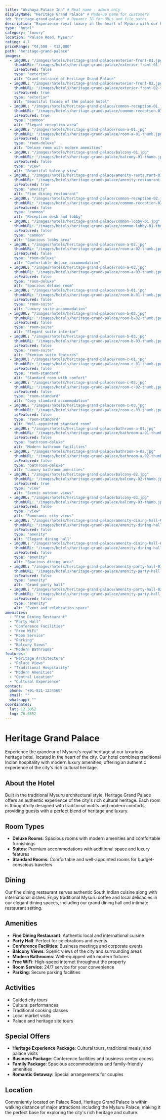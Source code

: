 ```yaml
---
title: "Akshaya Palace Inn" # Real name - admin only
displayName: "Heritage Grand Palace" # Made-up name for customers
id: "heritage-grand-palace" # Dynamic ID for URLs and file paths
description: "Experience royal luxury in the heart of Mysuru with our heritage-inspired accommodation featuring traditional architecture and modern amenities."
type: "hotel"
category: "luxury"
location: "Palace Road, Mysuru"
rating: 4.7
priceRange: "₹4,500 - ₹12,000"
path: "heritage-grand-palace"
images:
  - imgURL: "/images/hotels/heritage-grand-palace/exterior-front-01.jpg"
    thumbURL: "/images/hotels/heritage-grand-palace/exterior-front-01-thumb.jpg"
    isFeatured: false
    type: "exterior"
    alt: "Grand entrance of Heritage Grand Palace"
  - imgURL: "/images/hotels/heritage-grand-palace/exterior-front-02.jpg"
    thumbURL: "/images/hotels/heritage-grand-palace/exterior-front-02-thumb.jpg"
    isFeatured: true
    type: "exterior"
    alt: "Beautiful facade of the palace hotel"
  - imgURL: "/images/hotels/heritage-grand-palace/common-reception-01.jpg"
    thumbURL: "/images/hotels/heritage-grand-palace/common-reception-01-thumb.jpg"
    isFeatured: true
    type: "common"
    alt: "Elegant reception area"
  - imgURL: "/images/hotels/heritage-grand-palace/room-a-01.jpg"
    thumbURL: "/images/hotels/heritage-grand-palace/room-a-01-thumb.jpg"
    isFeatured: true
    type: "room-deluxe"
    alt: "Deluxe room with modern amenities"
  - imgURL: "/images/hotels/heritage-grand-palace/balcony-01.jpg"
    thumbURL: "/images/hotels/heritage-grand-palace/balcony-01-thumb.jpg"
    isFeatured: false
    type: "view"
    alt: "Beautiful balcony view"
  - imgURL: "/images/hotels/heritage-grand-palace/amenity-restaurant-01.jpg"
    thumbURL: "/images/hotels/heritage-grand-palace/amenity-restaurant-01-thumb.jpg"
    isFeatured: true
    type: "amenity"
    alt: "Fine dining restaurant"
  - imgURL: "/images/hotels/heritage-grand-palace/common-reception-02.jpg"
    thumbURL: "/images/hotels/heritage-grand-palace/common-reception-02-thumb.jpg"
    isFeatured: false
    type: "common"
    alt: "Reception desk and lobby"
  - imgURL: "/images/hotels/heritage-grand-palace/common-lobby-01.jpg"
    thumbURL: "/images/hotels/heritage-grand-palace/common-lobby-01-thumb.jpg"
    isFeatured: false
    type: "common"
    alt: "Spacious lobby area"
  - imgURL: "/images/hotels/heritage-grand-palace/room-a-02.jpg"
    thumbURL: "/images/hotels/heritage-grand-palace/room-a-02-thumb.jpg"
    isFeatured: false
    type: "room-deluxe"
    alt: "Comfortable deluxe accommodation"
  - imgURL: "/images/hotels/heritage-grand-palace/room-a-03.jpg"
    thumbURL: "/images/hotels/heritage-grand-palace/room-a-03-thumb.jpg"
    isFeatured: false
    type: "room-deluxe"
    alt: "Spacious deluxe room"
  - imgURL: "/images/hotels/heritage-grand-palace/room-b-01.jpg"
    thumbURL: "/images/hotels/heritage-grand-palace/room-b-01-thumb.jpg"
    isFeatured: false
    type: "room-suite"
    alt: "Luxury suite accommodation"
  - imgURL: "/images/hotels/heritage-grand-palace/room-b-02.jpg"
    thumbURL: "/images/hotels/heritage-grand-palace/room-b-02-thumb.jpg"
    isFeatured: false
    type: "room-suite"
    alt: "Elegant suite interior"
  - imgURL: "/images/hotels/heritage-grand-palace/room-b-03.jpg"
    thumbURL: "/images/hotels/heritage-grand-palace/room-b-03-thumb.jpg"
    isFeatured: false
    type: "room-suite"
    alt: "Premium suite features"
  - imgURL: "/images/hotels/heritage-grand-palace/room-c-01.jpg"
    thumbURL: "/images/hotels/heritage-grand-palace/room-c-01-thumb.jpg"
    isFeatured: false
    type: "room-standard"
    alt: "Standard room with comfort"
  - imgURL: "/images/hotels/heritage-grand-palace/room-c-02.jpg"
    thumbURL: "/images/hotels/heritage-grand-palace/room-c-02-thumb.jpg"
    isFeatured: false
    type: "room-standard"
    alt: "Cozy standard accommodation"
  - imgURL: "/images/hotels/heritage-grand-palace/room-c-03.jpg"
    thumbURL: "/images/hotels/heritage-grand-palace/room-c-03-thumb.jpg"
    isFeatured: false
    type: "room-standard"
    alt: "Well-appointed standard room"
  - imgURL: "/images/hotels/heritage-grand-palace/bathroom-a-01.jpg"
    thumbURL: "/images/hotels/heritage-grand-palace/bathroom-a-01-thumb.jpg"
    isFeatured: false
    type: "bathroom-deluxe"
    alt: "Modern bathroom facilities"
  - imgURL: "/images/hotels/heritage-grand-palace/bathroom-a-02.jpg"
    thumbURL: "/images/hotels/heritage-grand-palace/bathroom-a-02-thumb.jpg"
    isFeatured: false
    type: "bathroom-deluxe"
    alt: "Luxury bathroom amenities"
  - imgURL: "/images/hotels/heritage-grand-palace/balcony-02.jpg"
    thumbURL: "/images/hotels/heritage-grand-palace/balcony-02-thumb.jpg"
    isFeatured: true
    type: "view"
    alt: "Scenic outdoor views"
  - imgURL: "/images/hotels/heritage-grand-palace/balcony-03.jpg"
    thumbURL: "/images/hotels/heritage-grand-palace/balcony-03-thumb.jpg"
    isFeatured: false
    type: "view"
    alt: "Panoramic city views"
  - imgURL: "/images/hotels/heritage-grand-palace/amenity-dining-hall-01.jpg"
    thumbURL: "/images/hotels/heritage-grand-palace/amenity-dining-hall-01-thumb.jpg"
    isFeatured: false
    type: "amenity"
    alt: "Elegant dining hall"
  - imgURL: "/images/hotels/heritage-grand-palace/amenity-dining-hall-02.jpg"
    thumbURL: "/images/hotels/heritage-grand-palace/amenity-dining-hall-02-thumb.jpg"
    isFeatured: false
    type: "amenity"
    alt: "Spacious dining area"
  - imgURL: "/images/hotels/heritage-grand-palace/amenity-party-hall-01.jpg"
    thumbURL: "/images/hotels/heritage-grand-palace/amenity-party-hall-01-thumb.jpg"
    isFeatured: false
    type: "amenity"
    alt: "Grand party hall"
  - imgURL: "/images/hotels/heritage-grand-palace/amenity-party-hall-02.jpg"
    thumbURL: "/images/hotels/heritage-grand-palace/amenity-party-hall-02-thumb.jpg"
    isFeatured: false
    type: "amenity"
    alt: "Event and celebration space"
amenities:
  - "Fine Dining Restaurant"
  - "Party Hall"
  - "Conference Facilities"
  - "Free WiFi"
  - "Room Service"
  - "Parking"
  - "Balcony Views"
  - "Modern Bathrooms"
features:
  - "Heritage Architecture"
  - "Palace Views"
  - "Traditional Hospitality"
  - "Modern Amenities"
  - "Central Location"
  - "Cultural Experience"
contact:
  phone: "+91-821-1234569"
  email: ""
  whatsapp: ""
coordinates:
  lat: 12.3052
  lng: 76.6552
---
```


# Heritage Grand Palace

Experience the grandeur of Mysuru's royal heritage at our luxurious heritage hotel, located in the heart of the city. Our hotel combines traditional Indian hospitality with modern luxury amenities, offering an authentic experience of the city's rich cultural heritage.

## About the Hotel

Built in the traditional Mysuru architectural style, Heritage Grand Palace offers an authentic experience of the city's rich cultural heritage. Each room is thoughtfully designed with traditional motifs and modern comforts, providing guests with a perfect blend of heritage and luxury.

## Room Types

- **Deluxe Rooms**: Spacious rooms with modern amenities and comfortable furnishings
- **Suites**: Premium accommodations with additional space and luxury features
- **Standard Rooms**: Comfortable and well-appointed rooms for budget-conscious travelers

## Dining

Our fine dining restaurant serves authentic South Indian cuisine along with international dishes. Enjoy traditional Mysuru coffee and local delicacies in our elegant dining spaces, including our grand dining hall and intimate restaurant setting.

## Amenities

- **Fine Dining Restaurant**: Authentic local and international cuisine
- **Party Hall**: Perfect for celebrations and events
- **Conference Facilities**: Business meetings and corporate events
- **Balcony Views**: Scenic views of the city and surrounding areas
- **Modern Bathrooms**: Well-equipped with modern fixtures
- **Free WiFi**: High-speed internet throughout the property
- **Room Service**: 24/7 service for your convenience
- **Parking**: Secure parking facilities

## Activities

- Guided city tours
- Cultural performances
- Traditional cooking classes
- Local market visits
- Palace and heritage site tours

## Special Offers

- **Heritage Experience Package**: Cultural tours, traditional meals, and palace visits
- **Business Package**: Conference facilities and business center access
- **Family Package**: Spacious accommodations and family-friendly amenities
- **Romantic Getaway**: Special arrangements for couples

## Location

Conveniently located on Palace Road, Heritage Grand Palace is within walking distance of major attractions including the Mysuru Palace, making it the perfect base for exploring the city's rich heritage and culture.
